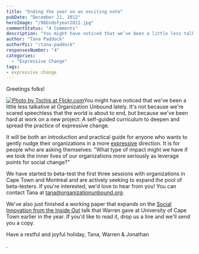 ```yaml
---
title: "Ending the year on an exciting note"
pubDate: "December 21, 2012"
heroImage: "/98Endofyear2012.jpg"
commentStatus: "4 Comments"
description: "You might have noticed that we’ve been a little less talkative at Organization Unbound lately. It’s not because we’re scared speechless that the world is about to end, but because we’ve been hard at work on a new project: A self-guided curriculum to deepen and spread the practice of expressive change."
author: "Tana Paddock"
authorPic: "/tana-paddock"
responsesNumber: "4"
categories: 
  - "Expressive Change"
tags: 
- expressive change
---
```


Greetings folks!

[![](https://organizationunbound.org/wp-content/uploads/2012/12/98Endofyear2012.jpg "Photo by Tochis at Flickr.com")](http://www.flickr.com/photos/tochis/3064550266/sizes/z/in/set-72157610278626762/)You might have noticed that we've been a little less talkative at Organization Unbound lately. It's not because we're scared speechless that the world is about to end, but because we've been hard at work on a new project: A self-guided curriculum to deepen and spread the practice of expressive change.

It will be both an introduction and practical guide for anyone who wants to gently nudge their organizations in a more [expressive](https://organizationunbound.org/about-2/) direction. It is for people who are asking themselves: "What type of impact might we have if we took the inner lives of our organizations more seriously as leverage points for social change?"

We have started to beta-test the first three sessions with organizations in Cape Town and Montreal and are actively seeking to expand the pool of beta-testers. If you're interested, we'd love to hear from you! You can contact Tana at tana@organizationunbound.org.

We've also just finished a working paper that expands on the [Social Innovation from the Inside Out](https://organizationunbound.org/expressive-change/social-innovation-from-the-inside-out/) talk that Warren gave at University of Cape Town earlier in the year. If you'd like to read it, drop us a line and we'll send you a copy.

Have a restful and joyful holiday, Tana, Warren & Jonathan

.
